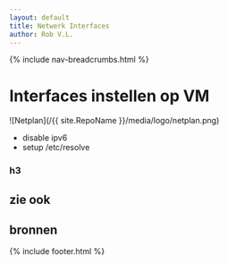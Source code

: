 ```yaml
---
layout: default
title: Netwerk Interfaces
author: Rob V.L.
---
```


{% include nav-breadcrumbs.html %}


# Interfaces instellen op VM
![Netplan](/{{ site.RepoName }}/media/logo/netplan.png)

* disable ipv6
* setup /etc/resolve
### h3

## zie ook 

## bronnen 

{% include footer.html %}
